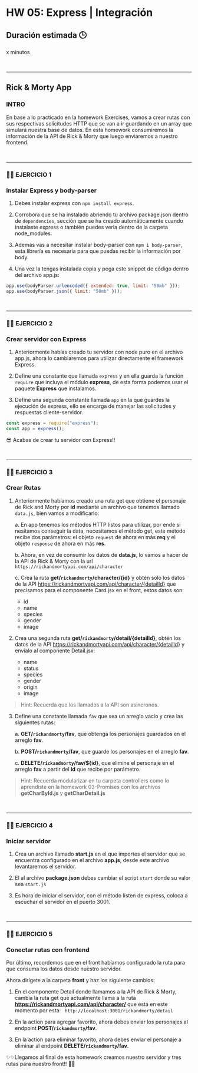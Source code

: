# HW 05: Express | Integración

## **Duración estimada 🕒**

x minutos

<br />

---

## **Rick & Morty App**

### **INTRO**

En base a lo practicado en la homework Exercises, vamos a crear rutas con sus respectivas solicitudes HTTP que se van a ir guardando en un array que simulará nuestra base de datos. En esta homework consumiremos la información de la API de Rick & Morty que luego enviaremos a nuestro frontend.

<br />

---

### **👩‍💻 EJERCICIO 1**

### **Instalar Express y body-parser**

1. Debes instalar express con `npm install express`.

2. Corrobora que se ha instalado abriendo tu archivo package.json dentro de `dependencies`, sección que se ha creado automáticamente cuando instalaste express o también puedes verla dentro de la carpeta node_modules.

3. Además vas a necesitar instalar body-parser con `npm i body-parser`, esta librería es necesaria para que puedas recibir la información por body.

4. Una vez la tengas instalada copia y pega este snippet de código dentro del archivo app.js:

```javascript
app.use(bodyParser.urlencoded({ extended: true, limit: "50mb" }));
app.use(bodyParser.json({ limit: "50mb" }));
```

<br />

---

### **👩‍💻 EJERCICIO 2**

### **Crear servidor con Express**

1. Anteriormente habías creado tu servidor con node puro en el archivo app.js, ahora lo cambiaremos para utilizar directamente el framework Express.

2. Define una constante que llamada `express` y en ella guarda la función `require` que incluya el módulo **express**, de esta forma podemos usar el paquete **Express** que instalamos.

3. Define una segunda constante llamada `app` en la que guardes la ejecución de express, ello se encarga de manejar las solicitudes y respuestas cliente-servidor.

```javascript
const express = require("express");
const app = express();
```

😎 Acabas de crear tu servidor con Express!!

<br />

---

### **👩‍💻 EJERCICIO 3**

### **Crear Rutas**

1. Anteriormente habíamos creado una ruta get que obtiene el personaje de Rick and Morty por **id** mediante un archivo que tenemos llamado `data.js`, bien vamos a modificarlo:

    a. En app tenemos los métodos HTTP listos para utilizar, por ende si nesitamos conseguir la data, necesitamos el método get, este método recibe dos parámetros: el objeto `request` de ahora en más **req** y el objeto `response` de ahora en más **res**.

    b. Ahora, en vez de consumir los datos de **data.js**, lo vamos a hacer de la API de Rick & Morty con la url `https://rickandmortyapi.com/api/character`

    c. Crea la ruta **get/`rickandmorty`/character/{id}** y obtén solo los datos de la API https://rickandmortyapi.com/api/character/{detailId} que precisamos para el componente Card.jsx en el front, estos datos son:

    - id
    - name
    - species
    - gender
    - image

2. Crea una segunda ruta **get/`rickandmorty`/detail/{detailId}**, obtén los datos de la API https://rickandmortyapi.com/api/character/{detailId} y envíalo al componente Detail.jsx:

    - name
    - status
    - species
    - gender
    - origin
    - image

> Hint: Recuerda que los llamados a la API son asíncronos.

3. Define una constante llamada `fav` que sea un arreglo vacío y crea las siguientes rutas:

    a. **GET/`rickandmorty`/fav**, que obtenga los personajes guardados en el arreglo **fav**.

    b. **POST/`rickandmorty`/fav**, que guarde los personajes en el arreglo **fav**.

    c. **DELETE/`rickandmorty`/fav/${id}**, que elimine el personaje en el arreglo **fav** a partir del **id** que recibe por parámetro.

> Hint: Recuerda modularizar en tu carpeta controllers como lo aprendiste en la homework 03-Promises con los archivos **getCharById.js** y **getCharDetail.js**

<br />

---

### **👩‍💻 EJERCICIO 4**

### **Iniciar servidor**

1. Crea un archivo llamado **start.js** en el que importes el servidor que se encuentra configurado en el archivo **app.js**, desde este archivo levantaremos el servidor.

2. El al archivo **package.json** debes cambiar el script `start` donde su valor sea `start.js`

3. Es hora de iniciar el servidor, con el método listen de express, coloca a escuchar el servidor en el puerto 3001.

<br />

---

### **👩‍💻 EJERCICIO 5**

### **Conectar rutas con frontend**

Por último, recordemos que en el front habíamos configurado la ruta para que consuma los datos desde nuestro servidor.

Ahora dirígete a la carpeta **front** y haz los siguiente cambios:

1. En el componente Detail donde llamamos a la API de Rick & Morty, cambia la ruta get que actualmente llama a la ruta **https://rickandmortyapi.com/api/character/** que está en este momento por esta: ` http://localhost:3001/rickandmorty/detail`

2. En la action para agregar favorito, ahora debes enviar los personajes al endpoint **POST/`rickandmorty`/fav**.

3. En la action para eliminar favorito, ahora debes enviar el personaje a eliminar al endpoint **DELETE/`rickandmorty`/fav**.

✨✨Llegamos al final de esta homework creamos nuestro servidor y tres rutas para nuestro front!! 🚀🚀
